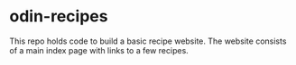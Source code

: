 # odin-recipes
This repo holds code to build a basic recipe website.
The website consists of a main index page with links to a few recipes.